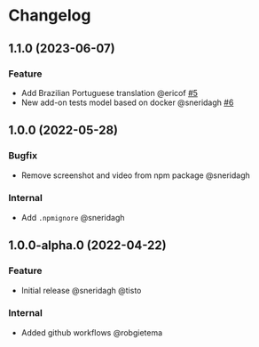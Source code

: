 # Changelog

<!-- You should *NOT* be adding new change log entries to this file.
     You should create a file in the news directory instead.
     For helpful instructions, please see:
     https://6.docs.plone.org/volto/developer-guidelines/contributing.html#create-a-pull-request
-->

<!-- towncrier release notes start -->

## 1.1.0 (2023-06-07)

### Feature

- Add Brazilian Portuguese translation @ericof [#5](https://github.com/kitconcept/volto-carousel-block/pull/5)
- New add-on tests model based on docker @sneridagh [#6](https://github.com/kitconcept/volto-carousel-block/pull/6)

## 1.0.0 (2022-05-28)

### Bugfix

- Remove screenshot and video from npm package @sneridagh

### Internal

- Add `.npmignore` @sneridagh

## 1.0.0-alpha.0 (2022-04-22)

### Feature

- Initial release @sneridagh @tisto

### Internal

- Added github workflows @robgietema
